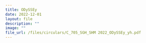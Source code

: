 ```yaml
---
title: ODySSEy
date: 2022-12-01
layout: file
description: ""
image: ""
file_url: /files/circulars/C_705_SGH_SHM 2022_ODySSEy_yh.pdf
---
```


